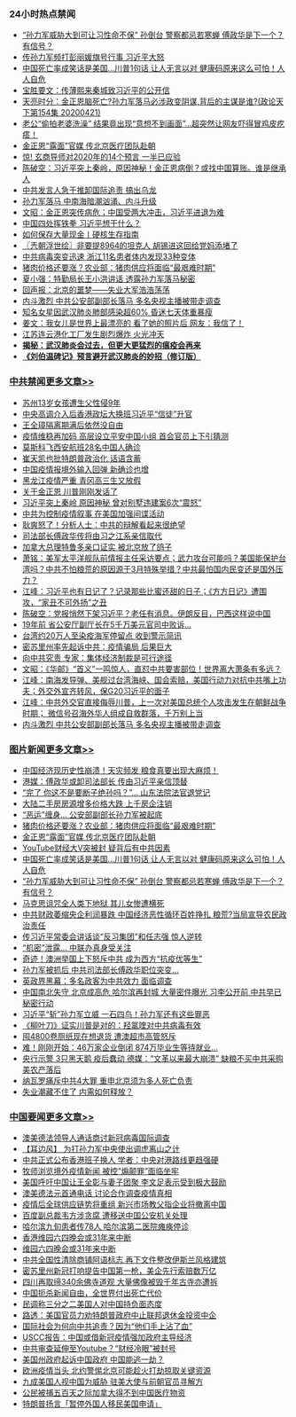 <div class="catlist">
<h3>24小时热点禁闻</h3>
<ul>
<li><a href="https://github.com/fqnews/bnews/blob/master/topimagenews/20200421/1316694.md">“孙力军威胁大到可让习性命不保” 孙倒台 警察都忌若寒蝉 傅政华是下一个？有信号？</a></li>
<li><a href="https://github.com/fqnews/bnews/blob/master/comments/20200421/1316811.md">传孙力军频打彭丽媛旗号行事 习近平大怒</a></li>
<li><a href="https://github.com/fqnews/bnews/blob/master/topimagenews/20200421/1316813.md">中国死亡率成笑话是美国...川普1句话 让人无言以对 健康码原来这么可怕！人人自危</a></li>
<li><a href="https://github.com/fqnews/bnews/blob/master/bannedvideo/20200422/1316864.md">宝胜要文：传薄熙来秦城致习近平的公开信</a></li>
<li><a href="https://github.com/fqnews/bnews/blob/master/cbnews/20200422/1316971.md">天亮时分：金正恩脑死亡?孙力军落马必涉政变阴谋,背后的主谋是谁?(政论天下第154集 20200421) </a></li>
<li><a href="https://github.com/fqnews/bnews/blob/master/funmedia/20200422/1316945.md">老公“偷拍老婆洗澡” 结果竟出现“意想不到画面”…超突然让网友吓得冒鸡皮疙瘩！</a></li>
<li><a href="https://github.com/fqnews/bnews/blob/master/topimagenews/20200422/1317086.md">金正恩“露面”官媒 传北京医疗团队赴朝</a></li>
<li><a href="https://github.com/fqnews/bnews/blob/master/comments/20200421/1316826.md">惊! 玄商导师对2020年的14个预言 一半已应验</a></li>
<li><a href="https://github.com/fqnews/bnews/blob/master/cbnews/20200422/1317020.md">陈破空：习近平突上秦岭，原因神秘！金正恩病倒？或找中国算账。谁是继承人 </a></li>
<li><a href="https://github.com/fqnews/bnews/blob/master/cbnews/20200422/1317088.md">中共发言人急于推卸国际追责 搞出乌龙</a></li>
<li><a href="https://github.com/fqnews/bnews/blob/master/cbnews/20200422/1317123.md">孙力军落马 中南海暗潮汹涌、内斗升级</a></li>
<li><a href="https://github.com/fqnews/bnews/blob/master/cbnews/20200422/1316999.md">文昭：金正恩突传病危；中国受两大冲击，习近平进退为难 </a></li>
<li><a href="https://github.com/fqnews/bnews/blob/master/ssgc/20200422/1316924.md">中国四处挥铁拳  习近平想干什么？</a></li>
<li><a href="https://github.com/fqnews/bnews/blob/master/cnnews/20200422/1317108.md">如何保存大量现金丨硬核生存指南</a></li>
<li><a href="https://github.com/fqnews/bnews/blob/master/ssgc/20200422/1316910.md">〖兲朝浮世绘〗非要提8964的坦克人 胡锡进这回给党妈添堵了</a></li>
<li><a href="https://github.com/fqnews/bnews/blob/master/cbnews/20200422/1316929.md">中共病毒突变迅速 浙江11名患者体内发现33种变体</a></li>
<li><a href="https://github.com/fqnews/bnews/blob/master/topimagenews/20200422/1317087.md">猪肉价格还要涨？农业部：猪肉供应将面临“最艰难时期”</a></li>
<li><a href="https://github.com/fqnews/bnews/blob/master/comments/20200422/1317076.md">夏小强：特勤局长王小洪讲话 透露孙力军落马秘密</a></li>
<li><a href="https://github.com/fqnews/bnews/blob/master/baitai/20200421/1316777.md">回声报：北京的噩梦——失业大军浩浩荡荡</a></li>
<li><a href="https://github.com/fqnews/bnews/blob/master/cbnews/20200422/1317178.md">内斗激烈 中共公安部副部长落马 多名央视主播被带走调查</a></li>
<li><a href="https://github.com/fqnews/bnews/blob/master/yule/20200422/1317095.md">知名女星因武汉肺炎肺部感染超60% 昏迷七天体重暴瘦</a></li>
<li><a href="https://github.com/fqnews/bnews/blob/master/yule/20200422/1316871.md">姜文：我女儿是世界上最漂亮的 看了她的照片后 网友：我信了！</a></li>
<li><a href="https://github.com/fqnews/bnews/blob/master/cbnews/20200422/1316931.md">江苏连云港化工厂发生剧烈爆炸 火光冲天</a></li>
<li><b><a href="https://github.com/fqnews/bnews/blob/master/comments/20200211/1275071.md" target="_blank">揭秘：武汉肺炎会过去，但更大更猛烈的瘟疫会再来</a></b></li>
<li><b><a href="https://github.com/fqnews/bnews/blob/master/comments/20200207/1272816.md" target="_blank">《刘伯温碑记》预言避开武汉肺炎的妙招（修订版）</a></b></li>
</ul>
</div>

<div class="catlist">
<h3><a href="https://github.com/fqnews/bnews/blob/master/cbnews/" target="_blank">中共禁闻</a><span><a href="https://github.com/fqnews/bnews/blob/master/cbnews/" target="_blank" rel="nofollow">更多文章>></a></span></h3>
<ul>
<li><a href="https://github.com/fqnews/bnews/blob/master/cbnews/20200422/1317290.md" target="_blank">苏州13岁女孩遭生父性侵9年</a></li>
<li><a href="https://github.com/fqnews/bnews/blob/master/cbnews/20200422/1317288.md" target="_blank">中央高调介入后香港政坛大换班习近平“信徒”升官</a></li>
<li><a href="https://github.com/fqnews/bnews/blob/master/cbnews/20200422/1317276.md" target="_blank">王全璋隔离期满后依然没自由</a></li>
<li><a href="https://github.com/fqnews/bnews/blob/master/cbnews/20200422/1317275.md" target="_blank">疫情维稳再加码 高层设立平安中国小组 首会官员上下引猜测</a></li>
<li><a href="https://github.com/fqnews/bnews/blob/master/cbnews/20200422/1317269.md" target="_blank">莫斯科飞西安航班28名中国人确诊</a></li>
<li><a href="https://github.com/fqnews/bnews/blob/master/cbnews/20200422/1317261.md" target="_blank">崔天凯也批特朗普政治化 话语含蓄</a></li>
<li><a href="https://github.com/fqnews/bnews/blob/master/cbnews/20200422/1317260.md" target="_blank">中国疫情报境外输入回弹 新确诊也增</a></li>
<li><a href="https://github.com/fqnews/bnews/blob/master/cbnews/20200422/1317249.md" target="_blank">黑龙江疫情严重 青冈高三生又放假</a></li>
<li><a href="https://github.com/fqnews/bnews/blob/master/cbnews/20200422/1317243.md" target="_blank">关于金正恩 川普刚刚发话了</a></li>
<li><a href="https://github.com/fqnews/bnews/blob/master/cbnews/20200422/1317238.md" target="_blank">习近平突上秦岭 原因神秘 曾对别墅违建案6次“震怒”</a></li>
<li><a href="https://github.com/fqnews/bnews/blob/master/cbnews/20200422/1317237.md" target="_blank">中共为控制疫情叙事 在美国加强间谍活动</a></li>
<li><a href="https://github.com/fqnews/bnews/blob/master/cbnews/20200422/1317236.md" target="_blank">耿爽怒了！分析人士：中共的辩解看起来很绝望</a></li>
<li><a href="https://github.com/fqnews/bnews/blob/master/cbnews/20200422/1317232.md" target="_blank">司法部长傅政华传将由习之江系亲信取代</a></li>
<li><a href="https://github.com/fqnews/bnews/blob/master/cbnews/20200422/1317230.md" target="_blank">加拿大总理特鲁多亲口证实 被北京放了鸽子</a></li>
<li><a href="https://github.com/fqnews/bnews/blob/master/cbnews/20200422/1317218.md" target="_blank">萧铭：美军太平洋舰队前情报主任采访要点；武力攻台可能吗？美国能保护台湾吗？中共不怕粮荒的原因源于3月特殊举措？中共最怕国内民变还是国外压力？</a></li>
<li><a href="https://github.com/fqnews/bnews/blob/master/cbnews/20200422/1317217.md" target="_blank">江峰：习近平也有日记了？记录那些比蜜还甜的日子；《方方日记》遭围攻，“家丑不可外扬”之丑</a></li>
<li><a href="https://github.com/fqnews/bnews/blob/master/cbnews/20200422/1317215.md" target="_blank">陈破空：党报悄然下架习近平？老任有消息。伊朗反目，巴西这样说中国</a></li>
<li><a href="https://github.com/fqnews/bnews/blob/master/cbnews/20200422/1317214.md" target="_blank">19年前 省公安厅副厅长在5千万美元官司中败诉…</a></li>
<li><a href="https://github.com/fqnews/bnews/blob/master/cbnews/20200422/1317201.md" target="_blank">台湾约20万人至染疫海军停留点 收到警示简讯</a></li>
<li><a href="https://github.com/fqnews/bnews/blob/master/cbnews/20200422/1317200.md" target="_blank">密苏里州率先起诉中共：疫情骗局 后果巨大</a></li>
<li><a href="https://github.com/fqnews/bnews/blob/master/cbnews/20200422/1317190.md" target="_blank">向中共究责 专家：集体经济制裁是可行途径</a></li>
<li><a href="https://github.com/fqnews/bnews/blob/master/cbnews/20200422/1317186.md" target="_blank">文昭：《华邮》“首义”一鸣惊人，直怼中共要害部位！世界离大萧条有多远？</a></li>
<li><a href="https://github.com/fqnews/bnews/blob/master/cbnews/20200422/1317183.md" target="_blank">江峰：南海发导弹、美舰过台湾海峡、国会索赔，美国行动力对抗中共嘴上功夫；外交外宣齐转风，保G20习近平的面子</a></li>
<li><a href="https://github.com/fqnews/bnews/blob/master/cbnews/20200422/1317182.md" target="_blank">江峰：中共外交官直接侮辱川普，上一次对美国总统个人攻击发生在朝鲜战争时期； 微信号召海外华人组成自救群落，千万别上当</a></li>
<li><a href="https://github.com/fqnews/bnews/blob/master/cbnews/20200422/1317178.md" target="_blank">内斗激烈 中共公安部副部长落马 多名央视主播被带走调查</a></li>

</ul>
</div>
<div class="catlist">
<h3><a href="https://github.com/fqnews/bnews/blob/master/topimagenews/" target="_blank">图片新闻</a><span><a href="https://github.com/fqnews/bnews/blob/master/topimagenews/" target="_blank" rel="nofollow">更多文章>></a></span></h3>
<ul>
<li><a href="https://github.com/fqnews/bnews/blob/master/topimagenews/20200422/1317262.md" target="_blank">中国经济现历史性崩溃！天灾频发 粮食真要出现大麻烦！</a></li>
<li><a href="https://github.com/fqnews/bnews/blob/master/topimagenews/20200422/1317242.md" target="_blank">港媒：傅政华或卸司法部长 传由习近平亲信顶替</a></li>
<li><a href="https://github.com/fqnews/bnews/blob/master/topimagenews/20200422/1317203.md" target="_blank">“完了 你这不是要断子绝孙吗？”… 山东法院法官退党记</a></li>
<li><a href="https://github.com/fqnews/bnews/blob/master/topimagenews/20200422/1317199.md" target="_blank">大陆二手房房源增多价格大跌 上千房企注销</a></li>
<li><a href="https://github.com/fqnews/bnews/blob/master/topimagenews/20200422/1317198.md" target="_blank">“恶运”缠身… 公安部副部长孙力军被起底</a></li>
<li><a href="https://github.com/fqnews/bnews/blob/master/topimagenews/20200422/1317087.md" target="_blank">猪肉价格还要涨？农业部：猪肉供应将面临“最艰难时期”</a></li>
<li><a href="https://github.com/fqnews/bnews/blob/master/topimagenews/20200422/1317086.md" target="_blank">金正恩“露面”官媒 传北京医疗团队赴朝</a></li>
<li><a href="https://github.com/fqnews/bnews/blob/master/topimagenews/20200422/1317085.md" target="_blank">YouTube财经大V突被封 疑背后有中共因素</a></li>
<li><a href="https://github.com/fqnews/bnews/blob/master/topimagenews/20200421/1316813.md" target="_blank">中国死亡率成笑话是美国&#8230;川普1句话 让人无言以对 健康码原来这么可怕！人人自危</a></li>
<li><a href="https://github.com/fqnews/bnews/blob/master/topimagenews/20200421/1316694.md" target="_blank">“孙力军威胁大到可让习性命不保” 孙倒台 警察都忌若寒蝉 傅政华是下一个？有信号？</a></li>
<li><a href="https://github.com/fqnews/bnews/blob/master/topimagenews/20200421/1316657.md" target="_blank">马克思诅咒全人类下地狱 其儿女惨遭横死</a></li>
<li><a href="https://github.com/fqnews/bnews/blob/master/topimagenews/20200421/1316640.md" target="_blank">中共财政萎缩央企利润暴跌 中国经济恶性循环百姓挣扎 粮荒?当局宣导农民政治责任</a></li>
<li><a href="https://github.com/fqnews/bnews/blob/master/topimagenews/20200421/1316625.md" target="_blank">传习近平常委会讲话谈“反习集团”和任志强 惊人逆转</a></li>
<li><a href="https://github.com/fqnews/bnews/blob/master/topimagenews/20200421/1316586.md" target="_blank">“机密”泄露… 中联办真身受关注</a></li>
<li><a href="https://github.com/fqnews/bnews/blob/master/topimagenews/20200421/1316446.md" target="_blank">奇迹！澳洲举国上下怒斥中共 成为西方“抗疫优等生”</a></li>
<li><a href="https://github.com/fqnews/bnews/blob/master/topimagenews/20200421/1316398.md" target="_blank">孙力军被抓后 中共司法部长傅政华职位突变&#8230;</a></li>
<li><a href="https://github.com/fqnews/bnews/blob/master/topimagenews/20200421/1316397.md" target="_blank">英政界黑幕：多名政客为中共效力 面临调查</a></li>
<li><a href="https://github.com/fqnews/bnews/blob/master/topimagenews/20200420/1316099.md" target="_blank">中国南北失守 北京成高危 哈尔滨再封城 大量密件曝光 习李公开前 中共早已秘密行动</a></li>
<li><a href="https://github.com/fqnews/bnews/blob/master/topimagenews/20200420/1315999.md" target="_blank">习近平“斩”孙力军立威 一石四鸟！孙力军还有这些罪恶</a></li>
<li><a href="https://github.com/fqnews/bnews/blob/master/topimagenews/20200420/1315998.md" target="_blank">《柳叶刀》证实川普是对的：羟氯喹对中共病毒有效</a></li>
<li><a href="https://github.com/fqnews/bnews/blob/master/topimagenews/20200420/1315963.md" target="_blank">囤4800卷厕纸现在想退货 遭澳超市高管怒斥</a></li>
<li><a href="https://github.com/fqnews/bnews/blob/master/topimagenews/20200420/1315947.md" target="_blank">难！刚刚开始：46万家企业倒闭 874万毕业生等待就业…</a></li>
<li><a href="https://github.com/fqnews/bnews/blob/master/topimagenews/20200420/1315920.md" target="_blank">央行示警 3只黑天鹅 疫后蠢动 德媒：“文革以来最大崩溃” 缺粮不买中共采购美农产落后</a></li>
<li><a href="https://github.com/fqnews/bnews/blob/master/topimagenews/20200420/1315756.md" target="_blank">纳瓦罗痛斥中共4大罪 重申北京须为多人死亡负责</a></li>
<li><a href="https://github.com/fqnews/bnews/blob/master/topimagenews/20200420/1315748.md" target="_blank">失业潮藏不住了 内需如何释放？</a></li>

</ul>
</div>
<div class="catlist">
<h3><a href="https://github.com/fqnews/bnews/blob/master/headline/" target="_blank">中国要闻</a><span><a href="https://github.com/fqnews/bnews/blob/master/headline/" target="_blank" rel="nofollow">更多文章>></a></span></h3>
<ul>
<li><a href="https://github.com/fqnews/bnews/blob/master/headline/20200422/1317308.md" target="_blank">澳美德法领导人通话商讨新冠病毒国际调查</a></li>
<li><a href="https://github.com/fqnews/bnews/blob/master/headline/20200422/1317307.md" target="_blank">【耳边风】  为打孙力军中央使出调虎离山之计</a></li>
<li><a href="https://github.com/fqnews/bnews/blob/master/headline/20200422/1317306.md" target="_blank">中共正式公布香港班子换人     学者：中央对港路线更趋强硬</a></li>
<li><a href="https://github.com/fqnews/bnews/blob/master/headline/20200422/1317304.md" target="_blank">牧师浏览境外疫情新闻   被控“煽颠罪”面临坐牢</a></li>
<li><a href="https://github.com/fqnews/bnews/blob/master/headline/20200422/1317297.md" target="_blank">美国呼吁中国让王全彰与妻子团聚      李文足表示受到极大鼓励</a></li>
<li><a href="https://github.com/fqnews/bnews/blob/master/headline/20200422/1317296.md" target="_blank">澳美德法元首通电话     讨论合作调查疫情真相</a></li>
<li><a href="https://github.com/fqnews/bnews/blob/master/headline/20200422/1317295.md" target="_blank">疫情后全球供应链势将重组      新兴市场教父指企业将撤离中国</a></li>
<li><a href="https://github.com/fqnews/bnews/blob/master/headline/20200422/1317294.md" target="_blank">百度副总裁韦方涉贪腐     遭移送中国公安机关处理</a></li>
<li><a href="https://github.com/fqnews/bnews/blob/master/headline/20200422/1317284.md" target="_blank">哈尔滨九旬患者传78人     哈尔滨第二医院瘫痪停诊</a></li>
<li><a href="https://github.com/fqnews/bnews/blob/master/headline/20200422/1317282.md" target="_blank">香港维园六四晚会或31年来中断</a></li>
<li><a href="https://github.com/fqnews/bnews/blob/master/headline/20200422/1317240.md" target="_blank">维园六四晚会或31年来中断</a></li>
<li><a href="https://github.com/fqnews/bnews/blob/master/headline/20200422/1317229.md" target="_blank">中共全国性清除商铺阿语标志 再下文件整改伊斯兰风格建筑</a></li>
<li><a href="https://github.com/fqnews/bnews/blob/master/headline/20200422/1317204.md" target="_blank">密苏里州新冠打响提告中国第一枪，美企先行索赔数万亿</a></li>
<li><a href="https://github.com/fqnews/bnews/blob/master/headline/20200422/1317135.md" target="_blank">四川再取缔340余佛寺道观 大量佛像被毁千年古寺亦遭拆</a></li>
<li><a href="https://github.com/fqnews/bnews/blob/master/headline/20200422/1317102.md" target="_blank">中国扼杀新闻自由，全世界付出死亡代价</a></li>
<li><a href="https://github.com/fqnews/bnews/blob/master/headline/20200422/1317061.md" target="_blank">民调称三分之二美国人对中国持负面态度</a></li>
<li><a href="https://github.com/fqnews/bnews/blob/master/headline/20200422/1317060.md" target="_blank">路透：美国官员力劝特朗普政府中止联邦退休金投资中企</a></li>
<li><a href="https://github.com/fqnews/bnews/blob/master/headline/20200422/1317049.md" target="_blank">国际社会为何向中共追责？因为“他们手上沾了血”</a></li>
<li><a href="https://github.com/fqnews/bnews/blob/master/headline/20200422/1316950.md" target="_blank">USCC报告：中国或借新冠疫情强加政府主导经济</a></li>
<li><a href="https://github.com/fqnews/bnews/blob/master/headline/20200422/1316933.md" target="_blank">中共审查延伸至Youtube？“财经冷眼”被封号</a></li>
<li><a href="https://github.com/fqnews/bnews/blob/master/headline/20200422/1316932.md" target="_blank">美国州政府起诉中国政府  中国能逃一劫？</a></li>
<li><a href="https://github.com/fqnews/bnews/blob/master/headline/20200422/1316925.md" target="_blank">欧洲疫情当头 北约警惕北京可能趁火打劫掠取关键资源</a></li>
<li><a href="https://github.com/fqnews/bnews/blob/master/headline/20200422/1316907.md" target="_blank">九成美国人视中国为威胁     驻美大使与前朝官员寻解方</a></li>
<li><a href="https://github.com/fqnews/bnews/blob/master/headline/20200422/1316895.md" target="_blank">公民被捕五百天之际加拿大得不到中国医疗物资</a></li>
<li><a href="https://github.com/fqnews/bnews/blob/master/headline/20200422/1316894.md" target="_blank">特朗普扬言「暂停外国人移民美国申请」</a></li>

</ul>
</div>